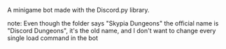 
A minigame bot made with the Discord.py library. 


note: Even though the folder says "Skypia Dungeons" the official name is "Discord Dungeons", it's the old name, and I don't want to change every single load command in the bot
